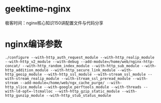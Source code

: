 # geektime-nginx
极客时间：nginx核心知识150讲配置文件与代码分享

# nginx编译参数

`
./configure --with-http_auth_request_module --with-http_realip_module --with-http_v2_module --with-debug --add-module=/home/web/nginx-http-concat/ --with-http_random_index_module --with-http_sub_module --with-http_addition_module --with-http_secure_link_module --with-http_geoip_module --with-http_ssl_module --with-stream_ssl_module --with-stream_realip_module --with-stream_ssl_preread_module --with-stream --add-module=/home/web/ngx_cache_purge/ --with-http_slice_module --with-google_perftools_module --with-threads --with-ld-opt=-ltcmalloc --with-http_gzip_static_module --with-http_gunzip_module --with-http_stub_status_module
`

